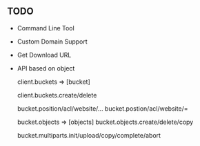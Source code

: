 ## TODO

+ Command Line Tool
+ Custom Domain Support
+ Get Download URL
+ API based on object

   client.buckets  => [bucket]
   
   client.buckets.create/delete
   
   bucket.position/acl/website/...
   bucket.postion/acl/website/=
   
   bucket.objects => [objects]
   bucket.objects.create/delete/copy
   
   bucket.multiparts.init/upload/copy/complete/abort
   
   
